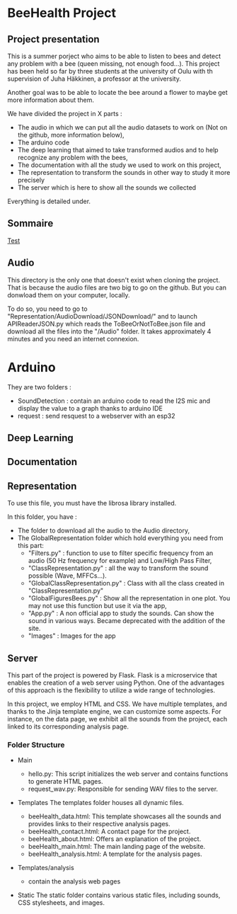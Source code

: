 # BeeHealth Project
## Project presentation
This is a summer porject who aims to be able to listen to bees and detect any problem with a bee (queen missing, not enough food...). This project has been held so far by three students at the university of Oulu with th supervision of Juha Häkkinen, a professor at the university. 

Another goal was to be able to locate the bee around a flower to maybe get more information about them.

We have divided the project in X parts : 
- The audio in which we can put all the audio datasets to work on (Not on the github, more information below),
- The arduino code
- The deep learning that aimed to take transformed audios and to help recognize any problem with the bees,
- The documentation with all the study we used to work on this project,
- The representation to transform the sounds in other way to study it more precisely
- The server which is here to show all the sounds we collected

Everything is detailed under.

## Sommaire
[Test](#audio)


## Audio
This directory is the only one that doesn't exist when cloning the project. That is because the audio files are two big to go on the github. But you can donwload them on your computer, locally. 

To do so, you need to go to "Representation/AudioDownload/JSONDownload/" and to launch APIReaderJSON.py which reads the ToBeeOrNotToBee.json file and download all the files into the "/Audio" folder. It takes approximately 4 minutes and you need an internet connexion.


# Arduino
They are two folders : 
- SoundDetection : contain an arduino code to read the I2S mic and display the value to a graph thanks to arduino IDE 
- request : send resquest to a webserver with an esp32 

## Deep Learning


## Documentation


## Representation
To use this file, you must have the librosa library installed.

In this folder, you have :
- The folder to download all the audio to the Audio directory,
- The GlobalRepresentation folder which hold everything you need from this part:
    - "Filters.py" : function to use to filter specific frequency from an audio (50 Hz frequency for example) and Low/High Pass Filter,
    - "ClassRepresentation.py" : all the way to transform the sound possible (Wave, MFFCs...). 
    - "GlobalClassRepresentation.py" : Class with all the class created in "ClassRepresentation.py"
    - "GlobalFiguresBees.py" : Show all the representation in one plot. You may not use this function but use it via the app,
    - "App.py" : A non official app to study the sounds. Can show the sound in various ways. Became deprecated with the addition of the site.
    - "Images" : Images for the app

## Server
This part of the project is powered by Flask. Flask is a microservice that enables the creation of a web server using Python. One of the advantages of this approach is the flexibility to utilize a wide range of technologies.

In this project, we employ HTML and CSS. We have multiple templates, and thanks to the Jinja template engine, we can customize some aspects. For instance, on the data page, we exhibit all the sounds from the project, each linked to its corresponding analysis page.

### Folder Structure
- Main
    - hello.py: This script initializes the web server and contains functions to generate HTML pages.
    - request_wav.py: Responsible for sending WAV files to the server.

- Templates
The templates folder houses all dynamic files.
    - beeHealth_data.html: This template showcases all the sounds and provides links to their respective analysis pages.
    - beeHealth_contact.html: A contact page for the project.
    - beeHealth_about.html: Offers an explanation of the project.
    - beeHealth_main.html: The main landing page of the website.
    - beeHealth_analysis.html: A template for the analysis pages.

- Templates/analysis
    - contain the analysis web pages

- Static
The static folder contains various static files, including sounds, CSS stylesheets, and images. 
